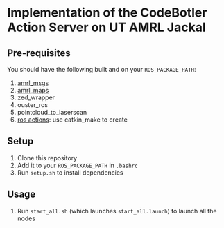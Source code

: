 # Implementation of the CodeBotler Action Server on UT AMRL Jackal
## Pre-requisites
You should have the following built and on your `ROS_PACKAGE_PATH`:
1. [amrl_msgs](https://github.com/ut-amrl/amrl_msgs)
2. [amrl_maps](https://github.com/ut-amrl/amrl_maps)
3. zed_wrapper
4. ouster_ros
5. pointcloud_to_laserscan
6. [ros actions](action/Ask.action): use catkin_make to create

## Setup
1. Clone this repository
1. Add it to your `ROS_PACKAGE_PATH` in `.bashrc`
1. Run `setup.sh` to install dependencies

## Usage
1. Run `start_all.sh` (which launches `start_all.launch`) to launch all the nodes